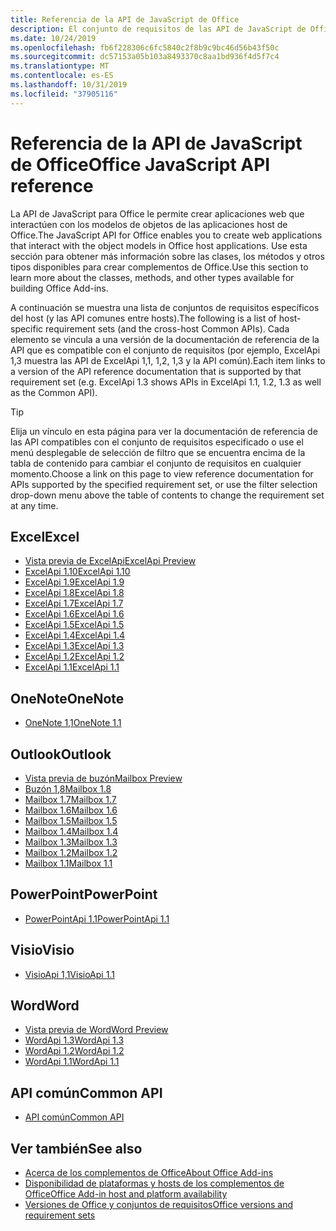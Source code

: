 ```yaml
---
title: Referencia de la API de JavaScript de Office
description: El conjunto de requisitos de las API de JavaScript de Office por host
ms.date: 10/24/2019
ms.openlocfilehash: fb6f228306c6fc5840c2f8b9c9bc46d56b43f50c
ms.sourcegitcommit: dc57153a05b103a8493370c8aa1bd936f4d5f7c4
ms.translationtype: MT
ms.contentlocale: es-ES
ms.lasthandoff: 10/31/2019
ms.locfileid: "37905116"
---
```

# <a name="office-javascript-api-reference"></a><span data-ttu-id="f8d2b-103">Referencia de la API de JavaScript de Office</span><span class="sxs-lookup"><span data-stu-id="f8d2b-103">Office JavaScript API reference</span></span>

<span data-ttu-id="f8d2b-104">La API de JavaScript para Office le permite crear aplicaciones web que interactúen con los modelos de objetos de las aplicaciones host de Office.</span><span class="sxs-lookup"><span data-stu-id="f8d2b-104">The JavaScript API for Office enables you to create web applications that interact with the object models in Office host applications.</span></span> <span data-ttu-id="f8d2b-105">Use esta sección para obtener más información sobre las clases, los métodos y otros tipos disponibles para crear complementos de Office.</span><span class="sxs-lookup"><span data-stu-id="f8d2b-105">Use this section to learn more about the classes, methods, and other types available for building Office Add-ins.</span></span>

<span data-ttu-id="f8d2b-106">A continuación se muestra una lista de conjuntos de requisitos específicos del host (y las API comunes entre hosts).</span><span class="sxs-lookup"><span data-stu-id="f8d2b-106">The following is a list of host-specific requirement sets (and the cross-host Common APIs).</span></span> <span data-ttu-id="f8d2b-107">Cada elemento se vincula a una versión de la documentación de referencia de la API que es compatible con el conjunto de requisitos (por ejemplo, ExcelApi 1,3 muestra las API de ExcelApi 1,1, 1,2, 1,3 y la API común).</span><span class="sxs-lookup"><span data-stu-id="f8d2b-107">Each item links to a version of the API reference documentation that is supported by that requirement set (e.g. ExcelApi 1.3 shows APIs in ExcelApi 1.1, 1.2, 1.3 as well as the Common API).</span></span>

> [!TIP]
> <span data-ttu-id="f8d2b-108">Elija un vínculo en esta página para ver la documentación de referencia de las API compatibles con el conjunto de requisitos especificado o use el menú desplegable de selección de filtro que se encuentra encima de la tabla de contenido para cambiar el conjunto de requisitos en cualquier momento.</span><span class="sxs-lookup"><span data-stu-id="f8d2b-108">Choose a link on this page to view reference documentation for APIs supported by the specified requirement set, or use the filter selection drop-down menu above the table of contents to change the requirement set at any time.</span></span>

## <a name="excel"></a><span data-ttu-id="f8d2b-109">Excel</span><span class="sxs-lookup"><span data-stu-id="f8d2b-109">Excel</span></span>

- [<span data-ttu-id="f8d2b-110">Vista previa de ExcelApi</span><span class="sxs-lookup"><span data-stu-id="f8d2b-110">ExcelApi Preview</span></span>](/javascript/api/excel?view=excel-js-preview)
- [<span data-ttu-id="f8d2b-111">ExcelApi 1.10</span><span class="sxs-lookup"><span data-stu-id="f8d2b-111">ExcelApi 1.10</span></span>](/javascript/api/excel?view=excel-js-1.10)
- [<span data-ttu-id="f8d2b-112">ExcelApi 1.9</span><span class="sxs-lookup"><span data-stu-id="f8d2b-112">ExcelApi 1.9</span></span>](/javascript/api/excel?view=excel-js-1.9)
- [<span data-ttu-id="f8d2b-113">ExcelApi 1.8</span><span class="sxs-lookup"><span data-stu-id="f8d2b-113">ExcelApi 1.8</span></span>](/javascript/api/excel?view=excel-js-1.8)
- [<span data-ttu-id="f8d2b-114">ExcelApi 1.7</span><span class="sxs-lookup"><span data-stu-id="f8d2b-114">ExcelApi 1.7</span></span>](/javascript/api/excel?view=excel-js-1.7)
- [<span data-ttu-id="f8d2b-115">ExcelApi 1.6</span><span class="sxs-lookup"><span data-stu-id="f8d2b-115">ExcelApi 1.6</span></span>](/javascript/api/excel?view=excel-js-1.6)
- [<span data-ttu-id="f8d2b-116">ExcelApi 1.5</span><span class="sxs-lookup"><span data-stu-id="f8d2b-116">ExcelApi 1.5</span></span>](/javascript/api/excel?view=excel-js-1.5)
- [<span data-ttu-id="f8d2b-117">ExcelApi 1.4</span><span class="sxs-lookup"><span data-stu-id="f8d2b-117">ExcelApi 1.4</span></span>](/javascript/api/excel?view=excel-js-1.4)
- [<span data-ttu-id="f8d2b-118">ExcelApi 1.3</span><span class="sxs-lookup"><span data-stu-id="f8d2b-118">ExcelApi 1.3</span></span>](/javascript/api/excel?view=excel-js-1.3)
- [<span data-ttu-id="f8d2b-119">ExcelApi 1.2</span><span class="sxs-lookup"><span data-stu-id="f8d2b-119">ExcelApi 1.2</span></span>](/javascript/api/excel?view=excel-js-1.2)
- [<span data-ttu-id="f8d2b-120">ExcelApi 1.1</span><span class="sxs-lookup"><span data-stu-id="f8d2b-120">ExcelApi 1.1</span></span>](/javascript/api/excel?view=excel-js-1.1)

## <a name="onenote"></a><span data-ttu-id="f8d2b-121">OneNote</span><span class="sxs-lookup"><span data-stu-id="f8d2b-121">OneNote</span></span>

- [<span data-ttu-id="f8d2b-122">OneNote 1,1</span><span class="sxs-lookup"><span data-stu-id="f8d2b-122">OneNote 1.1</span></span>](/javascript/api/onenote?view=onenote-js-1.1)

## <a name="outlook"></a><span data-ttu-id="f8d2b-123">Outlook</span><span class="sxs-lookup"><span data-stu-id="f8d2b-123">Outlook</span></span>

- [<span data-ttu-id="f8d2b-124">Vista previa de buzón</span><span class="sxs-lookup"><span data-stu-id="f8d2b-124">Mailbox Preview</span></span>](/javascript/api/outlook?view=outlook-js-preview)
- [<span data-ttu-id="f8d2b-125">Buzón 1,8</span><span class="sxs-lookup"><span data-stu-id="f8d2b-125">Mailbox 1.8</span></span>](/javascript/api/outlook?view=outlook-js-1.8)
- [<span data-ttu-id="f8d2b-126">Mailbox 1.7</span><span class="sxs-lookup"><span data-stu-id="f8d2b-126">Mailbox 1.7</span></span>](/javascript/api/outlook?view=outlook-js-1.7)
- [<span data-ttu-id="f8d2b-127">Mailbox 1.6</span><span class="sxs-lookup"><span data-stu-id="f8d2b-127">Mailbox 1.6</span></span>](/javascript/api/outlook?view=outlook-js-1.6)
- [<span data-ttu-id="f8d2b-128">Mailbox 1.5</span><span class="sxs-lookup"><span data-stu-id="f8d2b-128">Mailbox 1.5</span></span>](/javascript/api/outlook?view=outlook-js-1.5)
- [<span data-ttu-id="f8d2b-129">Mailbox 1.4</span><span class="sxs-lookup"><span data-stu-id="f8d2b-129">Mailbox 1.4</span></span>](/javascript/api/outlook?view=outlook-js-1.4)
- [<span data-ttu-id="f8d2b-130">Mailbox 1.3</span><span class="sxs-lookup"><span data-stu-id="f8d2b-130">Mailbox 1.3</span></span>](/javascript/api/outlook?view=outlook-js-1.3)
- [<span data-ttu-id="f8d2b-131">Mailbox 1.2</span><span class="sxs-lookup"><span data-stu-id="f8d2b-131">Mailbox 1.2</span></span>](/javascript/api/outlook?view=outlook-js-1.2)
- [<span data-ttu-id="f8d2b-132">Mailbox 1.1</span><span class="sxs-lookup"><span data-stu-id="f8d2b-132">Mailbox 1.1</span></span>](/javascript/api/outlook?view=outlook-js-1.1)

## <a name="powerpoint"></a><span data-ttu-id="f8d2b-133">PowerPoint</span><span class="sxs-lookup"><span data-stu-id="f8d2b-133">PowerPoint</span></span>

- [<span data-ttu-id="f8d2b-134">PowerPointApi 1.1</span><span class="sxs-lookup"><span data-stu-id="f8d2b-134">PowerPointApi 1.1</span></span>](/javascript/api/powerpoint?view=powerpoint-js-1.1)

## <a name="visio"></a><span data-ttu-id="f8d2b-135">Visio</span><span class="sxs-lookup"><span data-stu-id="f8d2b-135">Visio</span></span>

- [<span data-ttu-id="f8d2b-136">VisioApi 1,1</span><span class="sxs-lookup"><span data-stu-id="f8d2b-136">VisioApi 1.1</span></span>](/javascript/api/visio?view=visio-js-1.1)

## <a name="word"></a><span data-ttu-id="f8d2b-137">Word</span><span class="sxs-lookup"><span data-stu-id="f8d2b-137">Word</span></span>

- [<span data-ttu-id="f8d2b-138">Vista previa de Word</span><span class="sxs-lookup"><span data-stu-id="f8d2b-138">Word Preview</span></span>](/javascript/api/word?view=word-js-preview)
- [<span data-ttu-id="f8d2b-139">WordApi 1.3</span><span class="sxs-lookup"><span data-stu-id="f8d2b-139">WordApi 1.3</span></span>](/javascript/api/word?view=word-js-1.3)
- [<span data-ttu-id="f8d2b-140">WordApi 1.2</span><span class="sxs-lookup"><span data-stu-id="f8d2b-140">WordApi 1.2</span></span>](/javascript/api/word?view=word-js-1.2)
- [<span data-ttu-id="f8d2b-141">WordApi 1.1</span><span class="sxs-lookup"><span data-stu-id="f8d2b-141">WordApi 1.1</span></span>](/javascript/api/word?view=word-js-1.1)

## <a name="common-api"></a><span data-ttu-id="f8d2b-142">API común</span><span class="sxs-lookup"><span data-stu-id="f8d2b-142">Common API</span></span>

- [<span data-ttu-id="f8d2b-143">API común</span><span class="sxs-lookup"><span data-stu-id="f8d2b-143">Common API</span></span>](/javascript/api/office?view=common-js)

## <a name="see-also"></a><span data-ttu-id="f8d2b-144">Ver también</span><span class="sxs-lookup"><span data-stu-id="f8d2b-144">See also</span></span>

- [<span data-ttu-id="f8d2b-145">Acerca de los complementos de Office</span><span class="sxs-lookup"><span data-stu-id="f8d2b-145">About Office Add-ins</span></span>](/office/dev/add-ins/overview)
- [<span data-ttu-id="f8d2b-146">Disponibilidad de plataformas y hosts de los complementos de Office</span><span class="sxs-lookup"><span data-stu-id="f8d2b-146">Office Add-in host and platform availability</span></span>](/office/dev/add-ins/overview/office-add-in-availability)
- [<span data-ttu-id="f8d2b-147">Versiones de Office y conjuntos de requisitos</span><span class="sxs-lookup"><span data-stu-id="f8d2b-147">Office versions and requirement sets</span></span>](/office/dev/add-ins/develop/office-versions-and-requirement-sets)
